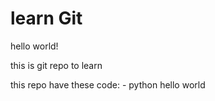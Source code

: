 # learn Git
hello world!

this is git repo to learn

this repo have these code: - python hello world
